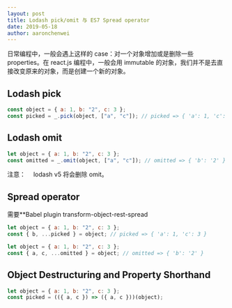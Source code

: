 ```yaml
---
layout: post
title: Lodash pick/omit 与 ES7 Spread operator
date: 2019-05-18
author: aaronchenwei
---
```


日常编程中，一般会遇上这样的 case：对一个对象增加或是删除一些 properties。在 react.js 编程中，一般会用 immutable 的对象，我们并不是去直接改变原来的对象，而是创建一个新的对象。

## Lodash pick

```javascript
const object = { a: 1, b: "2", c: 3 };
const picked = _.pick(object, ["a", "c"]); // picked => { 'a': 1, 'c': 3 }
```

## Lodash omit

```javascript
let object = { a: 1, b: "2", c: 3 };
const omitted = _.omit(object, ["a", "c"]); // omitted => { 'b': '2' }
```

注意：　 lodash v5 将会删除 omit。

## Spread operator

需要\*\*Babel plugin transform-object-rest-spread

```javascript
let object = { a: 1, b: "2", c: 3 };
const { b, ...picked } = object; // picked => { 'a': 1, 'c': 3 }

let object = { a: 1, b: "2", c: 3 };
const { a, c, ...omitted } = object; // omitted => { 'b': '2' }
```

## Object Destructuring and Property Shorthand

```javascript
let object = { a: 1, b: "2", c: 3 };
const picked = (({ a, c }) => ({ a, c }))(object);
```
